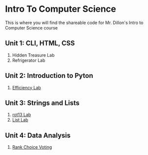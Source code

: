# Intro To Computer Science
This is where you will find the shareable code for Mr. Dillon's Intro to Computer Science course

## Unit 1: CLI, HTML, CSS
1. Hidden Treasure Lab
2. Refrigerator Lab

## Unit 2: Introduction to Pyton
1. [Efficiency Lab](https://github.com/JimmyDillon-CS/EfficiencyLab)

## Unit 3: Strings and Lists
1. [rot13 Lab](https://github.com/JimmyDillon-CS/rot13)
2. [List Lab](https://github.com/JimmyDillon-CS/list_lab)

## Unit 4: Data Analysis
1. [Rank Choice Voting](https://github.com/JimmyDillon-CS/rank_choice)
